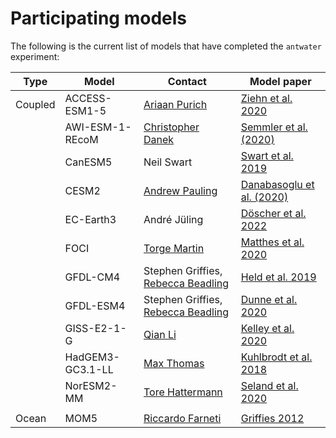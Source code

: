 # Participating models

The following is the current list of models that have completed the `antwater` experiment:

| Type     | Model            | Contact        | Model paper |         
|----------|------------------|----------------|---------------|
| Coupled  | ACCESS-ESM1-5    | [Ariaan Purich](https://research.monash.edu/en/persons/ariaan-purich)  | [Ziehn et al. 2020](https://www.publish.csiro.au/es/es19035) |
|          | AWI-ESM-1-REcoM  | [Christopher Danek](https://www.awi.de/en/about-us/organisation/staff/single-view/christopher-danek.html) | [Semmler et al. (2020)](https://agupubs.onlinelibrary.wiley.com/doi/10.1029/2019MS002009) |
|          | CanESM5          | Neil Swart     | [Swart et al. 2019](https://gmd.copernicus.org/articles/12/4823/2019/gmd-12-4823-2019.html) |
|          | CESM2            | [Andrew Pauling](https://www.physics.otago.ac.nz/nx/ice/andrew-pauling.html) | [Danabasoglu et al. (2020)](https://agupubs.onlinelibrary.wiley.com/doi/10.1029/2019MS001916)  |
|          | EC-Earth3        | André Jüling    | [Döscher et al. 2022](https://gmd.copernicus.org/articles/15/2973/2022/) | 
|          | FOCI             | [Torge Martin](https://www.geomar.de/en/tomartin)   | [Matthes et al. 2020](https://gmd.copernicus.org/articles/13/2533) |
|          | GFDL-CM4         | Stephen Griffies, [Rebecca Beadling](https://cst.temple.edu/about/faculty-staff/rebecca-beadling) | [Held et al. 2019](https://agupubs.onlinelibrary.wiley.com/doi/full/10.1029/2019MS001829) |
|          | GFDL-ESM4        | Stephen Griffies, [Rebecca Beadling](https://cst.temple.edu/about/faculty-staff/rebecca-beadling) | [Dunne et al. 2020](https://agupubs.onlinelibrary.wiley.com/doi/full/10.1029/2019MS002015) |
|          | GISS-E2-1-G      | [Qian Li](http://paocweb.mit.edu/people/qian_li) | [Kelley et al. 2020](https://agupubs.onlinelibrary.wiley.com/doi/10.1029/2019MS002025) |
|          | HadGEM3-GC3.1-LL | [Max Thomas](https://www.physics.otago.ac.nz/nx/ice/max-thomas.html)  | [Kuhlbrodt et al. 2018](https://agupubs.onlinelibrary.wiley.com/doi/full/10.1029/2018MS001370)
|          | NorESM2-MM        | [Tore Hattermann](https://npolar.no/en/people/tore.hattermann) | [Seland et al. 2020](https://gmd.copernicus.org/articles/13/6165/2020/gmd-13-6165-2020.html) |
|          |                   |           |
| Ocean    | MOM5             | [Riccardo Farneti](https://www.ictp.it/member/riccardo-farneti) | [Griffies 2012](https://mom-ocean.github.io/assets/pdfs/MOM5_manual.pdf) |
